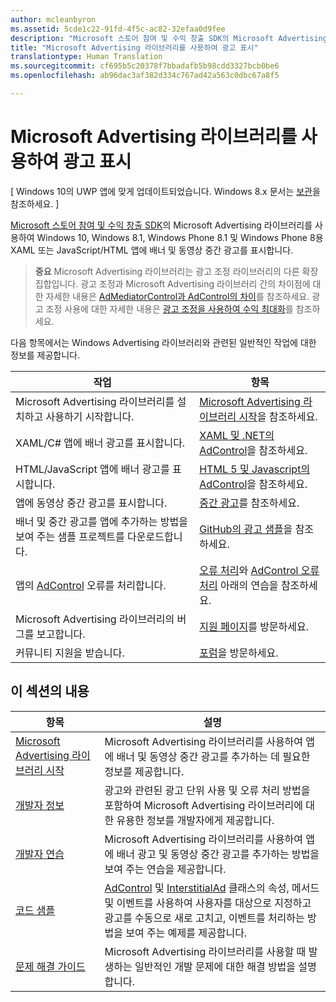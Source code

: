 ```yaml
---
author: mcleanbyron
ms.assetid: 5cde1c22-91fd-4f5c-ac82-32efaa0d9fee
description: "Microsoft 스토어 참여 및 수익 창출 SDK의 Microsoft Advertising 라이브러리를 사용하여 XAML 또는 JavaScript/HTML 앱에 배너 및 동영상 중간 광고를 표시합니다."
title: "Microsoft Advertising 라이브러리를 사용하여 광고 표시"
translationtype: Human Translation
ms.sourcegitcommit: cf695b5c20378f7bbadafb5b98cdd3327bcb0be6
ms.openlocfilehash: ab96dac3af382d334c767ad42a563c0dbc67a8f5

---
```


# Microsoft Advertising 라이브러리를 사용하여 광고 표시


\[ Windows 10의 UWP 앱에 맞게 업데이트되었습니다. Windows 8.x 문서는 [보관](http://go.microsoft.com/fwlink/p/?linkid=619132)을 참조하세요. \]

[Microsoft 스토어 참여 및 수익 창출 SDK](monetize-your-app-with-the-microsoft-store-engagement-and-monetization-sdk.md)의 Microsoft Advertising 라이브러리를 사용하여 Windows 10, Windows 8.1, Windows Phone 8.1 및 Windows Phone 8용 XAML 또는 JavaScript/HTML 앱에 배너 및 동영상 중간 광고를 표시합니다.

> **중요** Microsoft Advertising 라이브러리는 광고 조정 라이브러리의 다른 확장 집합입니다. 광고 조정과 Microsoft Advertising 라이브러리 간의 차이점에 대한 자세한 내용은 [AdMediatorControl과 AdControl의 차이](what-is-the-difference-admediatorcontrol-or-adcontrol.md)를 참조하세요. 광고 조정 사용에 대한 자세한 내용은 [광고 조정을 사용하여 수익 최대화](https://msdn.microsoft.com/windows/uwp/monetize/use-ad-mediation-to-maximize-revenue)를 참조하세요.

 
다음 항목에서는 Windows Advertising 라이브러리와 관련된 일반적인 작업에 대한 정보를 제공합니다.

|  작업    | 항목 |               
|----------|-------|
| Microsoft Advertising 라이브러리를 설치하고 사용하기 시작합니다.     | [Microsoft Advertising 라이브러리 시작](get-started-with-microsoft-advertising-libraries.md)을 참조하세요.        |
| XAML/C# 앱에 배너 광고를 표시합니다.     | [XAML 및 .NET의 AdControl](adcontrol-in-xaml-and--net.md)을 참조하세요.        |
| HTML/JavaScript 앱에 배너 광고를 표시합니다.     | [HTML 5 및 Javascript의 AdControl](adcontrol-in-html-5-and-javascript.md)을 참조하세요.        |
| 앱에 동영상 중간 광고를 표시합니다.     |[중간 광고](interstitial-ads.md)를 참조하세요.       |
| 배너 및 중간 광고를 앱에 추가하는 방법을 보여 주는 샘플 프로젝트를 다운로드합니다.     |[GitHub의 광고 샘플](http://aka.ms/githubads)을 참조하세요.       |
| 앱의 [AdControl](https://msdn.microsoft.com/library/windows/apps/microsoft.advertising.winrt.ui.adcontrol.aspx) 오류를 처리합니다.     | [오류 처리](error-handling-with-advertising-libraries.md)와 [AdControl 오류 처리](adcontrol-error-handling.md) 아래의 연습을 참조하세요.       |
| Microsoft Advertising 라이브러리의 버그를 보고합니다.     | [지원 페이지](https://go.microsoft.com/fwlink/p/?LinkId=331508)를 방문하세요.        |
| 커뮤니티 지원을 받습니다.     | [포럼](http://go.microsoft.com/fwlink/p/?LinkId=401266)을 방문하세요.       |

 

## 이 섹션의 내용

| 항목                                                                                                       | 설명                 |
|-------------------------------------------------------------------------------------------------------------|-----------------------------|
| [Microsoft Advertising 라이브러리 시작](get-started-with-microsoft-advertising-libraries.md) |  Microsoft Advertising 라이브러리를 사용하여 앱에 배너 및 동영상 중간 광고를 추가하는 데 필요한 정보를 제공합니다.  |
| [개발자 정보](developer-information.md)        |  광고와 관련된 광고 단위 사용 및 오류 처리 방법을 포함하여 Microsoft Advertising 라이브러리에 대한 유용한 정보를 개발자에게 제공합니다.    |
| [개발자 연습](developer-walkthroughs.md)     |  Microsoft Advertising 라이브러리를 사용하여 앱에 배너 광고 및 동영상 중간 광고를 추가하는 방법을 보여 주는 연습을 제공합니다.   |
| [코드 샘플](code-samples.md)         |  [AdControl](https://msdn.microsoft.com/library/windows/apps/microsoft.advertising.winrt.ui.adcontrol.aspx) 및 [InterstitialAd](https://msdn.microsoft.com/library/windows/apps/microsoft.advertising.winrt.ui.interstitialad.aspx) 클래스의 속성, 메서드 및 이벤트를 사용하여 사용자를 대상으로 지정하고 광고를 수동으로 새로 고치고, 이벤트를 처리하는 방법을 보여 주는 예제를 제공합니다.   |
| [문제 해결 가이드](troubleshooting-guides.md)      |  Microsoft Advertising 라이브러리를 사용할 때 발생하는 일반적인 개발 문제에 대한 해결 방법을 설명합니다.   |



 

 



<!--HONumber=Jun16_HO4-->


